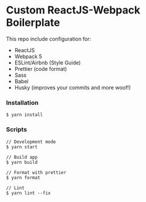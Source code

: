 # Custom ReactJS-Webpack Boilerplate

This repo include configuration for:

- ReactJS
- Webpack 5
- ESLint/Airbnb (Style Guide)
- Prettier (code format)
- Sass
- Babel
- Husky (improves your commits and more woof!)

### Installation

```
$ yarn install
```

### Scripts

```
// Development mode
$ yarn start

// Build app
$ yarn build

// Format with prettier
$ yarn format

// Lint
$ yarn lint --fix
```
